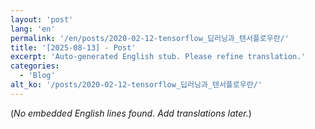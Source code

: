 ```yaml
---
layout: 'post'
lang: 'en'
permalink: '/en/posts/2020-02-12-tensorflow_딥러닝과_텐서플로우란/'
title: '[2025-08-13] - Post'
excerpt: 'Auto-generated English stub. Please refine translation.'
categories:
  - 'Blog'
alt_ko: '/posts/2020-02-12-tensorflow_딥러닝과_텐서플로우란/'
---
```


(*No embedded English lines found. Add translations later.*)
